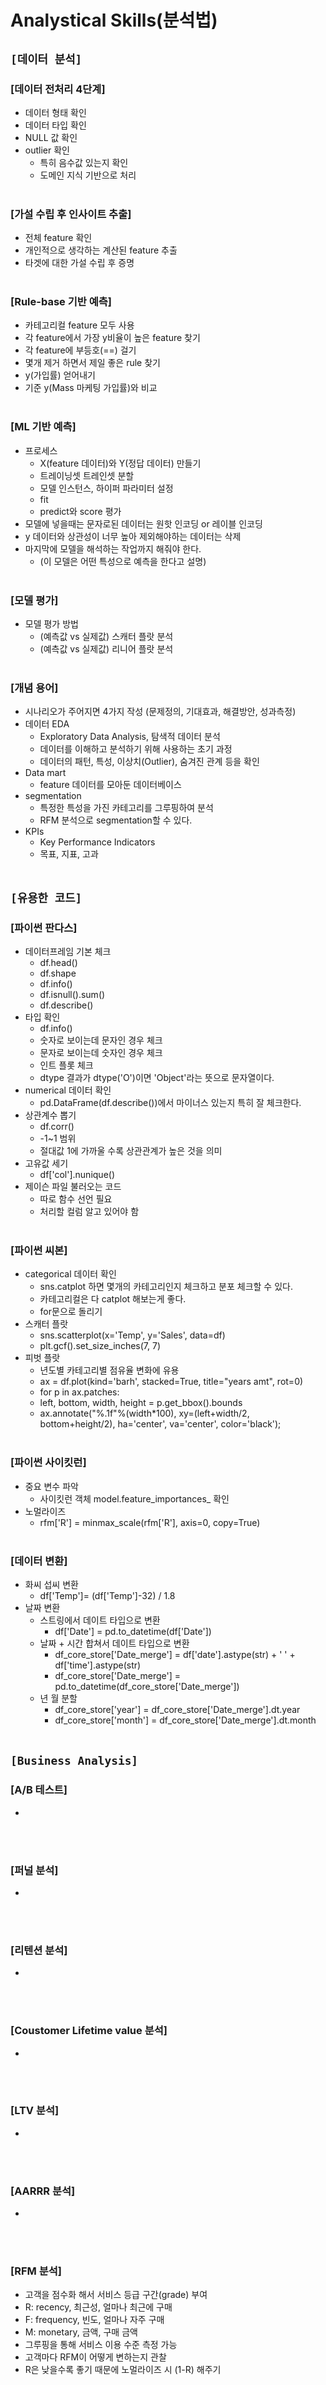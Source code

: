 # Analystical Skills(분석법)

## `[데이터 분석]`

### [데이터 전처리 4단계]
* 데이터 형태 확인
* 데이터 타입 확인
* NULL 값 확인
* outlier 확인
    * 특히 음수값 있는지 확인
    * 도메인 지식 기반으로 처리
<br><br>

### [가설 수립 후 인사이트 추출]
* 전체 feature 확인
* 개인적으로 생각하는 계산된 feature 추출
* 타겟에 대한 가설 수립 후 증명
<br><br>

### [Rule-base 기반 예측]
* 카테고리컬 feature 모두 사용
* 각 feature에서 가장 y비율이 높은 feature 찾기
* 각 feature에 부등호(==) 걸기
* 몇개 제거 하면서 제일 좋은 rule 찾기
* y(가입률) 얻어내기
* 기준 y(Mass 마케팅 가입률)와 비교
<br><br>

### [ML 기반 예측]
* 프로세스
    * X(feature 데이터)와 Y(정답 데이터) 만들기
    * 트레이닝셋 트레인셋 분할
    * 모델 인스턴스, 하이퍼 파라미터 설정
    * fit
    * predict와 score 평가
* 모델에 넣을때는 문자로된 데이터는 원핫 인코딩 or 레이블 인코딩
* y 데이터와 상관성이 너무 높아 제외해야하는 데이터는 삭제
* 마지막에 모델을 해석하는 작업까지 해줘야 한다.
    * (이 모델은 어떤 특성으로 예측을 한다고 설명)
<br><br>

### [모델 평가]
* 모델 평가 방법
    * (예측값 vs 실제값) 스캐터 플랏 분석
    * (예측값 vs 실제값) 리니어 플랏 분석
<br><br>

### [개념 용어]
* 시나리오가 주어지면 4가지 작성 (문제정의, 기대효과, 해결방안, 성과측정)
* 데이터 EDA
    * Exploratory Data Analysis, 탐색적 데이터 분석
    * 데이터를 이해하고 분석하기 위해 사용하는 초기 과정
    * 데이터의 패턴, 특성, 이상치(Outlier), 숨겨진 관계 등을 확인
* Data mart
    * feature 데이터를 모아둔 데이터베이스
* segmentation
    * 특정한 특성을 가진 카테고리를 그루핑하여 분석
    * RFM 분석으로 segmentation할 수 있다.
* KPIs
    * Key Performance Indicators
    * 목표, 지표, 고과
<br><br>



## `[유용한 코드]`

### [파이썬 판다스]
* 데이터프레임 기본 체크
    * df.head()
    * df.shape
    * df.info()
    * df.isnull().sum()
    * df.describe()
* 타입 확인
    * df.info()
    * 숫자로 보이는데 문자인 경우 체크
    * 문자로 보이는데 숫자인 경우 체크
    * 인트 플롯 체크
    * dtype 결과가 dtype('O')이면 'Object'라는 뜻으로 문자열이다.
* numerical 데이터 확인
    * pd.DataFrame(df.describe())에서 마이너스 있는지 특히 잘 체크한다.
* 상관계수 뽑기
    * df.corr()
    * -1~1 범위
    * 절대값 1에 가까울 수록 상관관계가 높은 것을 의미
* 고유값 세기
    * df['col'].nunique()
* 제이슨 파일 불러오는 코드
    * 따로 함수 선언 필요
    * 처리할 컬럼 알고 있어야 함
<br><br>

### [파이썬 씨본]
* categorical 데이터 확인
    * sns.catplot 하면 몇개의 카테고리인지 체크하고 분포 체크할 수 있다.
    * 카테고리컬은 다 catplot 해보는게 좋다.
    * for문으로 돌리기
* 스캐터 플랏
    * sns.scatterplot(x='Temp', y='Sales', data=df)
    * plt.gcf().set_size_inches(7, 7)
* 피벗 플랏
    * 년도별 카테고리별 점유율 변화에 유용
    * ax = df.plot(kind='barh', stacked=True, title="years amt", rot=0)
    * for p in ax.patches:
    *   left, bottom, width, height = p.get_bbox().bounds
    *   ax.annotate("%.1f"%(width*100), xy=(left+width/2, bottom+height/2), ha='center', va='center', color='black');
<br><br>

### [파이썬 사이킷런]
* 중요 변수 파악
    * 사이킷런 객체 model.feature_importances_ 확인
* 노멀라이즈
    * rfm['R'] = minmax_scale(rfm['R'], axis=0, copy=True)
<br><br>

### [데이터 변환]
* 화씨 섭씨 변환
    * df['Temp']= (df['Temp']-32) / 1.8
* 날짜 변환
    * 스트링에서 데이트 타입으로 변환
        * df['Date'] = pd.to_datetime(df['Date'])
    * 날짜 + 시간 합쳐서 데이트 타입으로 변환
        * df_core_store['Date_merge'] = df['date'].astype(str) + ' ' + df['time'].astype(str)
        * df_core_store['Date_merge'] = pd.to_datetime(df_core_store['Date_merge'])
    * 년 월 분할
        * df_core_store['year'] = df_core_store['Date_merge'].dt.year
        * df_core_store['month'] = df_core_store['Date_merge'].dt.month
<br><br>



## `[Business Analysis]`

### [A/B 테스트]
* 
<br><br>

### [퍼널 분석]
* 
<br><br>

### [리텐션 분석]
* 
<br><br>

### [Coustomer Lifetime value 분석]
* 
<br><br>

### [LTV 분석]
* 
<br><br>

### [AARRR 분석]
* 
<br><br>

### [RFM 분석]
* 고객을 점수화 해서 서비스 등급 구간(grade) 부여
* R: recency, 최근성, 얼마나 최근에 구매
* F: frequency, 빈도, 얼마나 자주 구매
* M: monetary, 금액, 구매 금액
* 그루핑을 통해 서비스 이용 수준 측정 가능
* 고객마다 RFM이 어떻게 변하는지 관찰
* R은 낮을수록 좋기 때문에 노멀라이즈 시 (1-R) 해주기
<br><br>
